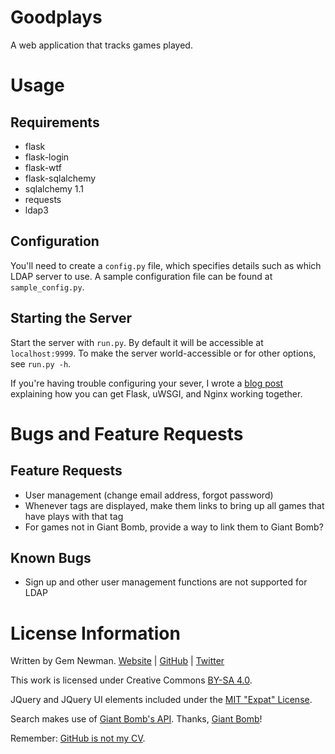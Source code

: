 Goodplays
=========

A web application that tracks games played.

Usage
=====

Requirements
------------

* flask
* flask-login
* flask-wtf
* flask-sqlalchemy
* sqlalchemy 1.1
* requests
* ldap3

Configuration
-------------

You'll need to create a `config.py` file, which specifies details such as which LDAP
server to use. A sample configuration file can be found at `sample_config.py`.

Starting the Server
-------------------

Start the server with `run.py`. By default it will be accessible at `localhost:9999`. To
make the server world-accessible or for other options, see `run.py -h`.

If you're having trouble configuring your sever, I wrote a
[blog post](http://blog.spurll.com/2015/02/configuring-flask-uwsgi-and-nginx.html)
explaining how you can get Flask, uWSGI, and Nginx working together.

Bugs and Feature Requests
=========================

Feature Requests
----------------

* User management (change email address, forgot password)
* Whenever tags are displayed, make them links to bring up all games that have plays with that tag
* For games not in Giant Bomb, provide a way to link them to Giant Bomb?

Known Bugs
----------

* Sign up and other user management functions are not supported for LDAP

License Information
===================

Written by Gem Newman. [Website](http://spurll.com) | [GitHub](https://github.com/spurll/) | [Twitter](https://twitter.com/spurll)

This work is licensed under Creative Commons [BY-SA 4.0](http://creativecommons.org/licenses/by-sa/4.0/).

JQuery and JQuery UI elements included under the [MIT "Expat" License](https://opensource.org/licenses/MIT).

Search makes use of [Giant Bomb's API](https://www.giantbomb.com/api/). Thanks, [Giant Bomb](https://www.giantbomb.com/)!

Remember: [GitHub is not my CV](https://blog.jcoglan.com/2013/11/15/why-github-is-not-your-cv/).

